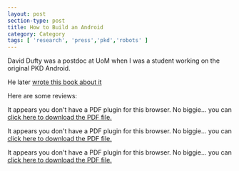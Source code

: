 ```yaml
---
layout: post
section-type: post
title: How to Build an Android
category: Category
tags: [ 'research', 'press','pkd','robots' ]
---
```

David Dufty was a postdoc at UoM when I was a student working on the original PKD Android.

He later [wrote this book about it](http://www.amazon.com/How-Build-Android-Robotic-Resurrection/dp/0805095519)

Here are some reviews:

<object data="https://umdrive.memphis.edu/aolney/public/press/slate_pkd_6_7_12.pdf" type="application/pdf" width="100%" height="600px">
 
  <p>It appears you don't have a PDF plugin for this browser.
  No biggie... you can <a href="https://umdrive.memphis.edu/aolney/public/press/slate_pkd_6_7_12.pdf">click here to
  download the PDF file.</a></p>
  
</object>

<object data="https://umdrive.memphis.edu/aolney/public/press/seattlepi_pkd_6_7_12.pdf" type="application/pdf" width="100%" height="600px">
 
  <p>It appears you don't have a PDF plugin for this browser.
  No biggie... you can <a href="https://umdrive.memphis.edu/aolney/public/press/seattlepi_pkd_6_7_12.pdf">click here to
  download the PDF file.</a></p>
  
</object>

<object data="https://umdrive.memphis.edu/aolney/public/press/nyt_dufty_pkd.pdf" type="application/pdf" width="100%" height="600px">
 
  <p>It appears you don't have a PDF plugin for this browser.
  No biggie... you can <a href="https://umdrive.memphis.edu/aolney/public/press/nyt_dufty_pkd.pdf">click here to
  download the PDF file.</a></p>
  
</object>
